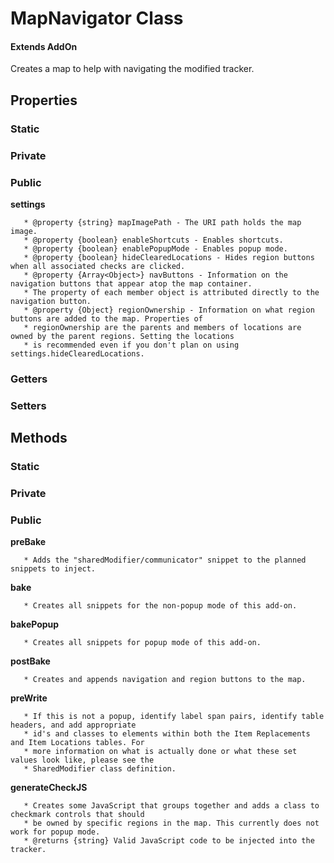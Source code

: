 # MapNavigator Class

#### Extends AddOn

Creates a map to help with navigating the modified tracker.

## Properties

### Static

### Private

### Public

**settings**

```
   * @property {string} mapImagePath - The URI path holds the map image.
   * @property {boolean} enableShortcuts - Enables shortcuts.
   * @property {boolean} enablePopupMode - Enables popup mode.
   * @property {boolean} hideClearedLocations - Hides region buttons when all associated checks are clicked.
   * @property {Array<Object>} navButtons - Information on the navigation buttons that appear atop the map container.
   * The property of each member object is attributed directly to the navigation button.
   * @property {Object} regionOwnership - Information on what region buttons are added to the map. Properties of
   * regionOwnership are the parents and members of locations are owned by the parent regions. Setting the locations
   * is recommended even if you don't plan on using settings.hideClearedLocations.
```

### Getters

### Setters

## Methods

### Static

### Private

### Public

**preBake**

```
   * Adds the "sharedModifier/communicator" snippet to the planned snippets to inject.
```

**bake**

```
   * Creates all snippets for the non-popup mode of this add-on.
```

**bakePopup**

```
   * Creates all snippets for popup mode of this add-on.
```

**postBake**

```
   * Creates and appends navigation and region buttons to the map.
```

**preWrite**

```
   * If this is not a popup, identify label span pairs, identify table headers, and add appropriate
   * id's and classes to elements within both the Item Replacements and Item Locations tables. For
   * more information on what is actually done or what these set values look like, please see the
   * SharedModifier class definition.
```

**generateCheckJS**

```
   * Creates some JavaScript that groups together and adds a class to checkmark controls that should
   * be owned by specific regions in the map. This currently does not work for popup mode.
   * @returns {string} Valid JavaScript code to be injected into the tracker.
```
